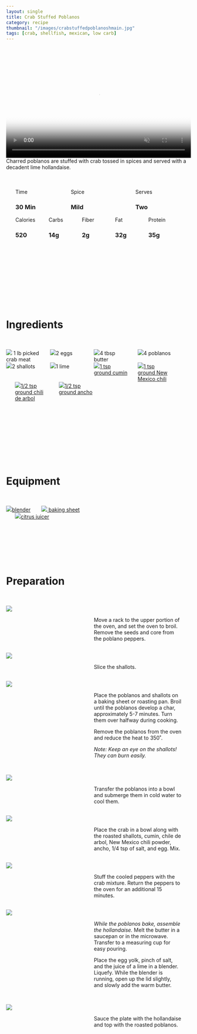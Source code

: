 ```yaml
---
layout: single
title: Crab Stuffed Poblanos
category: recipe
thumbnail: "/images/crabstuffedpoblanoshmain.jpg"
tags: [crab, shellfish, mexican, low carb]
---
```

<div id="spacer"></div>

<div id="backgroundvideo">
  <video width="100%" autoplay loop muted class="banner__video" poster="/images/crabstuffedpoblanosmain.jpg">
  <source src="/images/crabstuffedpoblanos.mp4" type="video/mp4"></video>
</div>

<div id="recipedescription">
Charred poblanos are stuffed with crab tossed in spices and served with a decadent lime hollandaise.
<div id="spacer"></div>

<div id= "recipedetails">
<div id= "time"> Time </div>
<div id= "spice"> Spice </div>
<div id= "serves"> Serves </div>
</div>

<div id= "recipedetails">
<div id= "time"><h3> 30 Min</h3> </div>
<div id= "spice"><h3> Mild</h3> </div>
<div id= "serves"><h3> Two </h3> </div>
</div>

<div id="spacer"></div>

<div id= "nutrition">
<div id="calories"> Calories </div>
<div id="carbs"> Carbs </div>
<div id="fiber"> Fiber </div>
<div id="fat"> Fat </div>
<div id="protein"> Protein </div>
</div>

<div id= "nutrition">
<div id="calories"><h3> 520 </h3> </div>
<div id="carbs"><h3> 14g</h3> </div>
<div id="fiber"><h3> 2g</h3> </div>
<div id="fat"><h3> 32g</h3> </div>
<div id="protein"><h3> 35g</h3> </div>
</div>

<div id= "ingredienthdr">
<h1>Ingredients</h1>
</div>

<div id="ingredients">
<div id="ingredientone"><img src="/images/crabmeat.jpeg"/> 1 lb picked crab meat </div>
<div id="ingredienttwo"><img src="/images/egg.jpeg"/>2 eggs</div>
<div id="ingredientthree"><img src="/images/butter.jpeg"/>4 tbsp butter</div>
<div id="ingredientfour"><img src="/images/4poblanos.jpeg"/>4 poblanos</div>
</div>

<div id="ingredients">
<div id="ingredientone"><img src="/images/2shallots.jpeg"/>2 shallots</div>
<div id="ingredienttwo"><img src="/images/lime.jpeg"/>1 lime</div>
<div id="ingredientthree"><a href="https://www.amazon.com/gp/product/B000WS3AJS/ref=as_li_ss_tl?ie=UTF8&th=1&linkCode=ll1&tag=cilalime09-20&linkId=8417836f12fe1f7cc76dab4399145eeb"><img src="/images/groundcumin.jpeg"/>1 tsp ground cumin</a></div>
<div id="ingredientfour"><a href="https://www.amazon.com/Spicely-Organic-Chili-Powder-Seasoning/dp/B00A3811VG/ref=as_li_ss_tl?s=grocery&ie=UTF8&qid=1482449914&sr=1-2&keywords=simply+organic+new+mexico&th=1&linkCode=ll1&tag=cilalime09-20&linkId=fa28c0daa2ea6a72eccf9b47215ee38c"><img src="/images/nmchili.jpeg"/>1 tsp ground New Mexico chili</a></div>
</div>

<div id="ingredients">
<div id="ingredientthree"><a href="https://www.amazon.com/gp/product/B0035O0ZRQ/ref=as_li_ss_tl?ie=UTF8&linkCode=ll1&tag=cilalime09-20&linkId=aba449dab4c1baa873470332e8d6386d"><img src="/images/groundchilidearbol.jpeg"/>1/2 tsp ground chili de arbol</a></div>
<div id="ingredientfour"><a href="https://www.amazon.com/Spicely-Organic-Chili-Ancho-Ground/dp/B00A3811QQ/ref=as_li_ss_tl?_encoding=UTF8&refRID=B1TJ51TTWTWZT8ZJK4FC&th=1&linkCode=ll1&tag=cilalime09-20&linkId=fc32e5417ac33628cb9ab228cc5fbb7d"><img src="/images/groundancho.jpeg"/>1/2 tsp ground ancho</a></div>
</div>

<div id= "equipmenthdr">
<h1>Equipment</h1>
</div>

<div id="equipment">
<div id="equipmentone"><a href="https://www.amazon.com/Breville-BBL605XL-Hemisphere-Control-Blender/dp/B005I72LMU/ref=as_li_ss_tl?s=kitchen&rps=1&ie=UTF8&qid=1481601822&sr=1-14&keywords=blender&refinements=p_85:2470955011,p_36:1253526011&linkCode=ll1&tag=cilalime09-20&linkId=b637316d3937e7e1c15e28b6e74a1c97"><img src="/images/blender.jpeg"/>blender</a></div>
<div id="equipmentwo"><a href="https://www.amazon.com/Nordic-Ware-Natural-Aluminum-Commercial/dp/B000G0KJG4/ref=as_li_ss_tl?s=kitchen&rps=1&ie=UTF8&qid=1481599505&sr=1-5&keywords=baking+sheet&refinements=p_85:2470955011&linkCode=ll1&tag=cilalime09-20&linkId=678ae86e82d77d1a2615466229b01cfd"><img src="/images/bakingsheet.jpeg"/> baking sheet</a></div>
<div id="equipmentthree"><a href="https://www.amazon.com/Chefn-FreshForce-Citrus-Juicer-Lemon/dp/B002XOB0P0/ref=as_li_ss_tl?s=kitchen&ie=UTF8&qid=1482038971&sr=1-2-spons&keywords=citrus+juicer&psc=1&linkCode=ll1&tag=cilalime09-20&linkId=fead6ab94c6288d353210420231dcb8a"><img src="/images/citrusjuicer.jpeg"/>citrus juicer </a></div>
</div>

<div id="preparation">
<h1>Preparation</h1>
</div>

<div id="instruction">
<div id="image"><img src="/images/crabstuffedpoblanos1.jpeg"/> </div>
<div id="step">Move a rack to the upper portion of the oven, and set the oven to broil. Remove the seeds and core from the poblano peppers.</div>
</div>

<div id="instruction">
<div id="image"><img src="/images/crabstuffedpoblanos2.jpeg"/> </div>
<div id="step">Slice the shallots.</div>
</div>

<div id="instruction">
<div id="image"><img src="/images/crabstuffedpoblanos3.jpeg"/> </div>
<div id="step">Place the poblanos and shallots on a baking sheet or roasting pan. Broil until the poblanos develop a char, approximately 5-7 minutes. Turn them over halfway during cooking.
<p>Remove the poblanos from the oven and reduce the heat to 350˚.</p>
<p><i>Note: Keep an eye on the shallots! They can burn easily.</i></p></div>
</div>

<div id="instruction">
<div id="image"><img src="/images/crabstuffedpoblanos4.jpeg"/> </div>
<div id="step">Transfer the poblanos into a bowl and submerge them in cold water to cool them.</div>
</div>

<div id="instruction">
<div id="image"><img src="/images/crabstuffedpoblanos5.jpeg"/> </div>
<div id="step">Place the crab in a bowl along with the roasted shallots, cumin, chile de arbol, New Mexico chili powder, ancho, 1/4 tsp of salt, and egg. Mix.</div>
</div>

<div id="instruction">
<div id="image"><img src="/images/crabstuffedpoblanos6.jpeg"/> </div>
<div id="step">Stuff the cooled peppers with the crab mixture. Return the peppers to the oven for an additional 15 minutes.</div>
</div>

<div id="instruction">
<div id="image"><img src="/images/crabstuffedpoblanos7.jpeg"/> </div>
<div id="step"><i>While the poblanos bake, assemble the hollandaise.</i> Melt the butter in a saucepan or in the microwave. Transfer to a measuring cup for easy pouring. 
<p>Place the egg yolk, pinch of salt, and the juice of a lime in a blender. Liquefy. While the blender is running, open up the lid slightly, and slowly add the warm butter.</p></div>
</div>

<div id="instruction">
<div id="image"><img src="/images/crabstuffedpoblanos8.jpeg"/> </div>
<div id="step">Sauce the plate with the hollandaise and top with the roasted poblanos.</div>
</div>

<style>
#backgroundvideo {
  width: 100%;
}
  
#banner__video {
    }

#overlay {
 }

#recipedetails { width: 100%; display:inline-block; float: left;}
#time { width: 30%; float: left; margin-left: 5%}
#spice { width: 30%; float: left;}
#serves { width 30%; float: left; margin-left: 5%;}
.clear {clear:both;}

#spacer {padding-top:50px;}

#nutrition { width: 100%; display:inline-block;}
#calories { width: 18%; float: left; margin-left: 5%;}
#carbs { width: 18%; float: left; margin-left: 0%;}
#fiber { width: 18%; float: left; margin-left: 0%;}
#fat { width: 18%; float: left; margin-left: 0%;}
#protein { width: 18%; float: left; margin-right:5%;}
.clear {clear:both;}

#ingredienthdr { margin-top:200px; margin-bottom: 50px; font-family: $serif;}

#ingredients { width: 95%; display:inline-block;}
#ingredientone { width: 20%; float:left;}
#ingredienttwo { width: 20%; float:left; margin-left: 5%;}
#ingredientthree { width:20%; float:left; margin-left: 5%;}
#ingredientfour { width:20%; float:left; margin-left: 5%;}
.clear {clear:both;}

#equipmenthdr { margin-top:200px; margin-bottom:50px; font-family: $serif;}

#equipment { width: 95%; display:inline-block;}
#equipmentone { width: 20%; float:left;}
#equipmenttwo { width: 20%; float:left; margin-left: 5%;}
#equipmentthree { width:20%; float:left; margin-left: 5%;}
#equipmentfour { width:20%; float:left; margin-left: 5%;}
.clear {clear:both;}

#preparation { margin-top: 150px; margin-bottom: 50px; font-family: $serif;}

#instruction { width:95%; display:inline-block;}
#image { width: 40%; float:left;}
#step { width: 50%; float:right; margin-top: 30px; margin-bottom: 30px;}
.clear {clear:both;}
</style>
